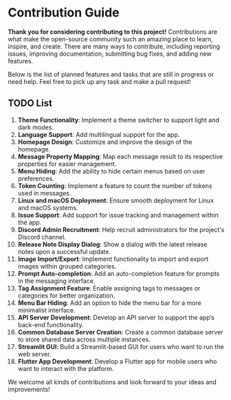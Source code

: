 # Contribution Guide

**Thank you for considering contributing to this project!** Contributions are what make the open-source community such an amazing place to learn, inspire, and create. There are many ways to contribute, including reporting issues, improving documentation, submitting bug fixes, and adding new features. 

Below is the list of planned features and tasks that are still in progress or need help. Feel free to pick up any task and make a pull request!

## TODO List

1. **Theme Functionality**: Implement a theme switcher to support light and dark modes.
2. **Language Support**: Add multilingual support for the app.
3. **Homepage Design**: Customize and improve the design of the homepage.
4. **Message Property Mapping**: Map each message result to its respective properties for easier management.
5. **Menu Hiding**: Add the ability to hide certain menus based on user preferences.
6. **Token Counting**: Implement a feature to count the number of tokens used in messages.
7. **Linux and macOS Deployment**: Ensure smooth deployment for Linux and macOS systems.
8. **Issue Support**: Add support for issue tracking and management within the app.
9. **Discord Admin Recruitment**: Help recruit administrators for the project's Discord channel.
10. **Release Note Display Dialog**: Show a dialog with the latest release notes upon a successful update.
11. **Image Import/Export**: Implement functionality to import and export images within grouped categories.
12. **Prompt Auto-completion**: Add an auto-completion feature for prompts in the messaging interface.
13. **Tag Assignment Feature**: Enable assigning tags to messages or categories for better organization.
14. **Menu Bar Hiding**: Add an option to hide the menu bar for a more minimalist interface.
15. **API Server Development**: Develop an API server to support the app’s back-end functionality.
16. **Common Database Server Creation**: Create a common database server to store shared data across multiple instances.
17. **Streamlit GUI**: Build a Streamlit-based GUI for users who want to run the web server.
18. **Flutter App Development**: Develop a Flutter app for mobile users who want to interact with the platform.

We welcome all kinds of contributions and look forward to your ideas and improvements! 
